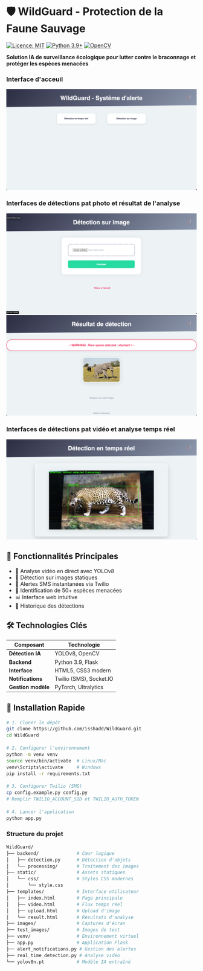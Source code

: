 # 🛡️ WildGuard - Protection de la Faune Sauvage

[![Licence: MIT](https://img.shields.io/badge/Licence-MIT-yellow.svg)](https://opensource.org/licenses/MIT)
[![Python 3.9+](https://img.shields.io/badge/Python-3.9+-blue.svg)](https://www.python.org/)
[![OpenCV](https://img.shields.io/badge/OpenCV-4.7-green.svg)](https://opencv.org/)

**Solution IA de surveillance écologique pour lutter contre le braconnage et protéger les espèces menacées**

### Interface d'acceuil

![Interface WildGuard](images/index.png)

### Interfaces de détections pat photo et résultat de l'analyse

![Interface de détection par photo](images/photo.png)
![Résultat de la détection par photo](images/result.png)

### Interfaces de détections pat vidéo et analyse temps réel

![Interface de détection par vidéo](images/video.png)

## 🌟 Fonctionnalités Principales
- 🎥 Analyse vidéo en direct avec YOLOv8
- 📸 Détection sur images statiques
- 🔔 Alertes SMS instantanées via Twilio
- 🦁 Identification de 50+ espèces menacées
- 📊 Interface web intuitive
- 🚨 Historique des détections

## 🛠 Technologies Clés
| Composant               | Technologie                          |
|-------------------------|--------------------------------------|
| **Détection IA**        | YOLOv8, OpenCV                       |
| **Backend**             | Python 3.9, Flask                    |
| **Interface**           | HTML5, CSS3 modern                   |
| **Notifications**       | Twilio (SMS), Socket.IO              |
| **Gestion modèle**      | PyTorch, Ultralytics                 |

## 🚀 Installation Rapide

```bash
# 1. Cloner le dépôt
git clone https://github.com/isshadd/WildGuard.git
cd WildGuard

# 2. Configurer l'environnement
python -m venv venv
source venv/bin/activate  # Linux/Mac
venv\Scripts\activate     # Windows
pip install -r requirements.txt

# 3. Configurer Twilio (SMS)
cp config.example.py config.py
# Remplir TWILIO_ACCOUNT_SID et TWILIO_AUTH_TOKEN

# 4. Lancer l'application
python app.py
```

### **Structure du projet**

```bash
WildGuard/
├── backend/              # Cœur logique
│   ├── detection.py      # Détection d'objets
│   └── processing/       # Traitement des images
├── static/               # Assets statiques
│   └── css/              # Styles CSS modernes
│       └── style.css     
├── templates/            # Interface utilisateur
│   ├── index.html        # Page principale
│   ├── video.html        # Flux temps réel
│   ├── upload.html       # Upload d'image
│   └── result.html       # Résultats d'analyse
├── images/               # Captures d'écran
├── test_images/          # Images de test
├── venv/                 # Environnement virtuel
├── app.py                # Application Flask
├── alert_notifications.py # Gestion des alertes
├── real_time_detection.py # Analyse vidéo
└── yolov8n.pt            # Modèle IA entraîné
```

